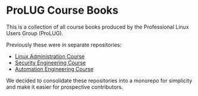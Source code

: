 # ProLUG Course Books


This is a collection of all course books produced by the Professional Linux
Users Group (ProLUG).  


Previously these were in separate repositories:

- [Linux Administration Course](https://github.com/ProfessionalLinuxUsersGroup/lac)
- [Security Engineering Course](https://github.com/ProfessionalLinuxUsersGroup/psc)
- [Automation Engineering Course](https://github.com/ProfessionalLinuxUsersGroup/pcae)

We decided to consolidate these repositories into a monorepo for simplicity and 
make it easier for prospective contributors.  


